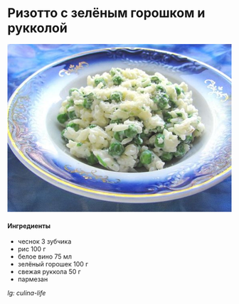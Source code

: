 ﻿---
image: ../../pics/risotto-peas.jpg
---
# Ризотто с зелёным горошком и рукколой

![Ризотто с зелёным горошком и рукколой](../../pics/risotto-peas.jpg)

#### Ингредиенты

* чеснок 3 зубчика
* рис 100 г
* белое вино 75 мл
* зелёный горошек 100 г
* свежая руккола 50 г
* пармезан

*lg: culina-life*
